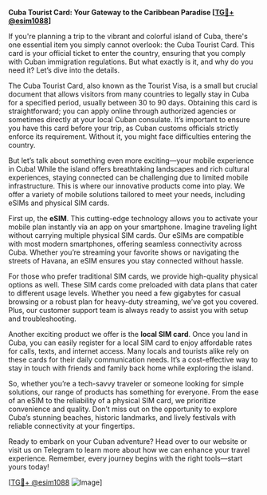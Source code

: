 **Cuba Tourist Card: Your Gateway to the Caribbean Paradise [[TG💪+ @esim1088](https://t.me/s/esim1088)]**

If you're planning a trip to the vibrant and colorful island of Cuba, there's one essential item you simply cannot overlook: the Cuba Tourist Card. This card is your official ticket to enter the country, ensuring that you comply with Cuban immigration regulations. But what exactly is it, and why do you need it? Let’s dive into the details.

The Cuba Tourist Card, also known as the Tourist Visa, is a small but crucial document that allows visitors from many countries to legally stay in Cuba for a specified period, usually between 30 to 90 days. Obtaining this card is straightforward; you can apply online through authorized agencies or sometimes directly at your local Cuban consulate. It’s important to ensure you have this card before your trip, as Cuban customs officials strictly enforce its requirement. Without it, you might face difficulties entering the country.

But let’s talk about something even more exciting—your mobile experience in Cuba! While the island offers breathtaking landscapes and rich cultural experiences, staying connected can be challenging due to limited mobile infrastructure. This is where our innovative products come into play. We offer a variety of mobile solutions tailored to meet your needs, including eSIMs and physical SIM cards.

First up, the **eSIM**. This cutting-edge technology allows you to activate your mobile plan instantly via an app on your smartphone. Imagine traveling light without carrying multiple physical SIM cards. Our eSIMs are compatible with most modern smartphones, offering seamless connectivity across Cuba. Whether you’re streaming your favorite shows or navigating the streets of Havana, an eSIM ensures you stay connected without hassle.

For those who prefer traditional SIM cards, we provide high-quality physical options as well. These SIM cards come preloaded with data plans that cater to different usage levels. Whether you need a few gigabytes for casual browsing or a robust plan for heavy-duty streaming, we’ve got you covered. Plus, our customer support team is always ready to assist you with setup and troubleshooting.

Another exciting product we offer is the **local SIM card**. Once you land in Cuba, you can easily register for a local SIM card to enjoy affordable rates for calls, texts, and internet access. Many locals and tourists alike rely on these cards for their daily communication needs. It’s a cost-effective way to stay in touch with friends and family back home while exploring the island.

So, whether you’re a tech-savvy traveler or someone looking for simple solutions, our range of products has something for everyone. From the ease of an eSIM to the reliability of a physical SIM card, we prioritize convenience and quality. Don’t miss out on the opportunity to explore Cuba’s stunning beaches, historic landmarks, and lively festivals with reliable connectivity at your fingertips.

Ready to embark on your Cuban adventure? Head over to our website or visit us on Telegram to learn more about how we can enhance your travel experience. Remember, every journey begins with the right tools—start yours today!

[[TG💪+ @esim1088](https://t.me/s/esim1088) ![Image](https://i.postimg.cc/Y0z9fWf4/image.png)]